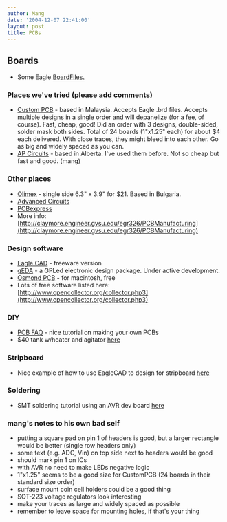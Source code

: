 ```yaml
---
author: Mang
date: '2004-12-07 22:41:00'
layout: post
title: PCBs
---
```


## Boards

* Some Eagle [BoardFiles.](BoardFiles..html)

### Places we've tried (please add comments)

* [Custom PCB](http://www.custompcb.com/index.html) - based in Malaysia.  Accepts Eagle .brd files.  Accepts multiple designs in a single order and will depanelize (for a fee, of course).  Fast, cheap, good!  Did an order with 3 designs, double-sided, solder mask both sides.  Total of 24 boards (1"x1.25" each) for about $4 each delivered.  With close traces, they might bleed into each other.  Go as big and widely spaced as you can.
* [AP Circuits](http://www.apcircuits.com/) - based in Alberta.  I've used them before.  Not so cheap but fast and good. (mang)

### Other places

* [Olimex](http://www.olimex.com/pcb/index.html) - single side 6.3" x 3.9" for $21. Based in Bulgaria.
* [Advanced Circuits](http://www.4pcb.com/index.htm)
* [PCBexpress](http://www.pcbexpress.com/)
* More info: [http://claymore.engineer.gvsu.edu/egr326/PCBManufacturing](http://claymore.engineer.gvsu.edu/egr326/PCBManufacturing)

### Design software

* [Eagle CAD](http://www.cadsoft.de/freeware.htm) - freeware version
* [gEDA](http://www.geda.seul.org/) - a GPLed electronic design package. Under active development.
* [Osmond PCB](http://www.swcp.com/~jchavez/osmond.html) - for macintosh, free
* Lots of free software listed here: [http://www.opencollector.org/collector.php3](http://www.opencollector.org/collector.php3)

### DIY

* [PCB FAQ](http://members.rotfl.com/dturner/PCBFAQ.htm) - nice tutorial on making your own PCBs
* $40 tank w/heater and agitator [here](http://shop.store.yahoo.com/webtronics/lowcosetsysw.html)

### Stripboard

* Nice example of how to use EagleCAD to design for stripboard [here](http://freespace.virgin.net/seant.ellis/avreval.htm)

### Soldering

* SMT soldering tutorial using an AVR dev board [here](http://www.bdmicro.com/smt/)

### mang's notes to his own bad self

* putting a square pad on pin 1 of headers is good, but a larger rectangle would be better (single row headers only)
* some text (e.g. ADC, Vin) on top side next to headers would be good
* should mark pin 1 on ICs
* with AVR no need to make LEDs negative logic
* 1"x1.25" seems to be a good size for CustomPCB (24 boards in their standard size order)
* surface mount coin cell holders could be a good thing
* SOT-223 voltage regulators look interesting
* make your traces as large and widely spaced as possible
* remember to leave space for mounting holes, if that's your thing
